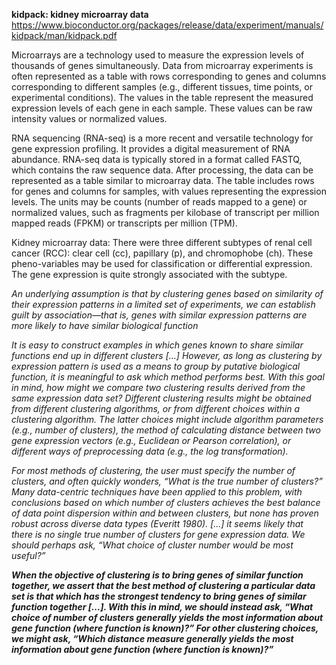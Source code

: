 **kidpack: kidney microarray data**
https://www.bioconductor.org/packages/release/data/experiment/manuals/kidpack/man/kidpack.pdf

Microarrays are a technology used to measure the expression levels of thousands of genes simultaneously.
Data from microarray experiments is often represented as a table with rows corresponding to genes and columns corresponding to different samples (e.g., different tissues, time points, or experimental conditions).
The values in the table represent the measured expression levels of each gene in each sample. These values can be raw intensity values or normalized values.

RNA sequencing (RNA-seq) is a more recent and versatile technology for gene expression profiling. It provides a digital measurement of RNA abundance.
RNA-seq data is typically stored in a format called FASTQ, which contains the raw sequence data. After processing, the data can be represented as a table similar to microarray data.
The table includes rows for genes and columns for samples, with values representing the expression levels. The units may be counts (number of reads mapped to a gene) or normalized values, such as fragments per kilobase of transcript per million mapped reads (FPKM) or transcripts per million (TPM).

Kidney microarray data: There were three different subtypes of renal cell cancer (RCC): clear cell (cc), papillary (p),
and chromophobe (ch). These pheno-variables may be used for classification or differential
expression. The gene expression is quite strongly associated with the subtype.

_An underlying assumption is that by clustering genes based on similarity of their expression patterns in a limited set of experiments, we can establish guilt by association—that is, genes with similar expression patterns are more likely to have similar biological function_

_It is easy to construct examples in which genes known to share similar functions end up in different clusters [...] 
However, as long as clustering by expression pattern is used as a means to group by putative biological function, it is meaningful to ask which method performs best. 
With this goal in mind, how might we compare two clustering results derived from the same expression data set? 
Different clustering results might be obtained from different clustering algorithms, or from different choices within a clustering algorithm. 
The latter choices might include algorithm parameters (e.g., number of clusters), the method of calculating distance between two gene expression vectors (e.g., Euclidean or Pearson correlation), 
or different ways of preprocessing data (e.g., the log transformation)._

_For most methods of clustering, the user must specify the number of clusters, and often quickly wonders, 
“What is the true number of clusters?” Many data-centric techniques have been applied to this problem, with conclusions based on which number of clusters achieves the best balance of data point dispersion within and between clusters, but none has proven robust across diverse data types (Everitt 1980). 
[...] it seems likely that there is no single true number of clusters for gene expression data. We should perhaps ask, “What choice of cluster number would be most useful?”_

_**When the objective of clustering is to bring genes of similar function together, we assert that the best method of clustering a particular data set is that which has the strongest tendency to bring genes of similar function together
[...]. With this in mind, we should instead ask, “What choice of number of clusters generally yields the most information about gene function (where function is known)?” 
For other clustering choices, we might ask, “Which distance measure generally yields the most information about gene function (where function is known)?”**_
